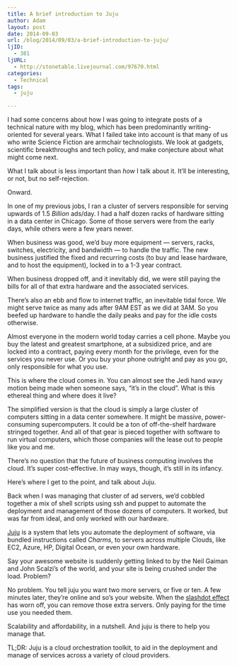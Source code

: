 ```yaml
---
title: A brief introduction to Juju
author: Adam
layout: post
date: 2014-09-03
url: /blog/2014/09/03/a-brief-introduction-to-juju/
ljID:
  - 381
ljURL:
  - http://stonetable.livejournal.com/97670.html
categories:
  - Technical
tags:
  - juju

---
```

I had some concerns about how I was going to integrate posts of a technical nature with my blog, which has been predominantly writing-oriented for several years. What I failed take into account is that many of us who write Science Fiction are armchair technologists. We look at gadgets, scientific breakthroughs and tech policy, and make conjecture about what might come next.

What I talk about is less important than _how_ I talk about it. It’ll be interesting, or not, but no self-rejection.

Onward.

In one of my previous jobs, I ran a cluster of servers responsible for serving upwards of 1.5 _Billion_ ads/day. I had a half dozen racks of hardware sitting in a data center in Chicago. Some of those servers were from the early days, while others were a few years newer.

When business was good, we&#8217;d buy more equipment &#8212; servers, racks, switches, electricity, and bandwidth &#8212; to handle the traffic. The new business justified the fixed and recurring costs (to buy and lease hardware, and to host the equipment), locked in to a 1-3 year contract.

When business dropped off, and it inevitably did, we were still paying the bills for all of that extra hardware and the associated services.

There&#8217;s also an ebb and flow to internet traffic, an inevitable tidal force. We might serve twice as many ads after 9AM EST as we did at 3AM. So you beefed up hardware to handle the daily peaks and pay for the idle costs otherwise.

Almost everyone in the modern world today carries a cell phone. Maybe you buy the latest and greatest smartphone, at a subsidized price, and are locked into a contract, paying every month for the privilege, even for the services you never use. Or you buy your phone outright and pay as you go, only responsible for what you use.

This is where the cloud comes in. You can almost see the Jedi hand wavy motion being made when someone says, &#8220;it&#8217;s in the cloud&#8221;. What is this ethereal thing and where does it live?

The simplified version is that the cloud is simply a large cluster of computers sitting in a data center somewhere. It might be massive, power-consuming supercomputers. It could be a ton of off-the-shelf hardware stringed together. And all of that gear is pieced together with software to run virtual computers, which those companies will the lease out to people like you and me.

There’s no question that the future of business computing involves the cloud. It&#8217;s super cost-effective. In may ways, though, it&#8217;s still in its infancy.

Here&#8217;s where I get to the point, and talk about Juju.

Back when I was managing that cluster of ad servers, we&#8217;d cobbled together a mix of shell scripts using ssh and puppet to automate the deployment and management of those dozens of computers. It worked, but was far from ideal, and only worked with our hardware.

[Juju](1) is a system that lets you automate the deployment of software, via bundled instructions called _Charms_, to servers across multiple Clouds, like EC2, Azure, HP, Digital Ocean, or even your own hardware.

Say your awesome website is suddenly getting linked to by the Neil Gaiman and John Scalzi&#8217;s of the world, and your site is being crushed under the load. Problem?

No problem. You tell juju you want two more servers, or five or ten. A few minutes later, they&#8217;re online and so&#8217;s your website. When the [slashdot effect](2) has worn off, you can remove those extra servers. Only paying for the time use you needed them.

Scalability and affordability, in a nutshell. And juju is there to help you manage that.

TL;DR: Juju is a cloud orchestration toolkit, to aid in the deployment and manage of services across a variety of cloud providers.

 [1]: https://juju.ubuntu.com/
 [2]: http://en.wikipedia.org/wiki/Slashdot_effect
